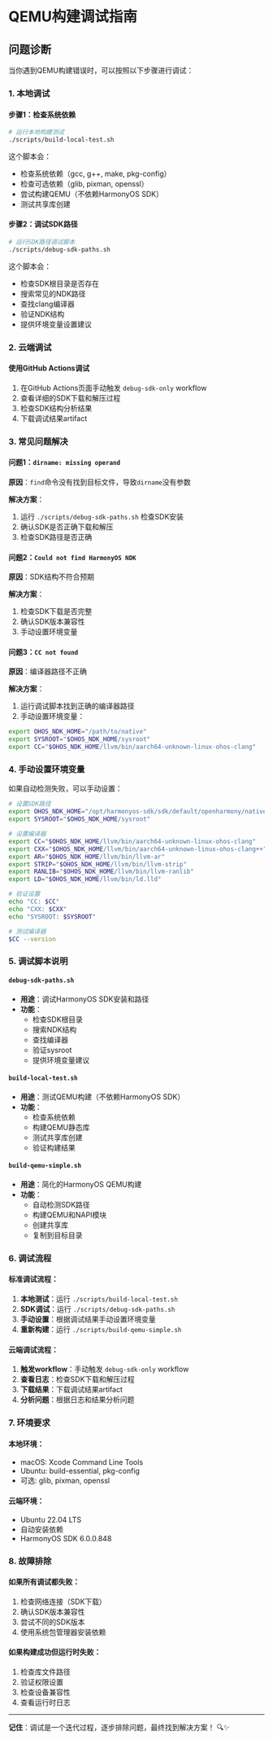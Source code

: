 # QEMU构建调试指南

## 问题诊断

当你遇到QEMU构建错误时，可以按照以下步骤进行调试：

### 1. 本地调试

#### 步骤1：检查系统依赖
```bash
# 运行本地构建测试
./scripts/build-local-test.sh
```

这个脚本会：
- 检查系统依赖（gcc, g++, make, pkg-config）
- 检查可选依赖（glib, pixman, openssl）
- 尝试构建QEMU（不依赖HarmonyOS SDK）
- 测试共享库创建

#### 步骤2：调试SDK路径
```bash
# 运行SDK路径调试脚本
./scripts/debug-sdk-paths.sh
```

这个脚本会：
- 检查SDK根目录是否存在
- 搜索常见的NDK路径
- 查找clang编译器
- 验证NDK结构
- 提供环境变量设置建议

### 2. 云端调试

#### 使用GitHub Actions调试
1. 在GitHub Actions页面手动触发 `debug-sdk-only` workflow
2. 查看详细的SDK下载和解压过程
3. 检查SDK结构分析结果
4. 下载调试结果artifact

### 3. 常见问题解决

#### 问题1：`dirname: missing operand`
**原因**：`find`命令没有找到目标文件，导致`dirname`没有参数

**解决方案**：
1. 运行 `./scripts/debug-sdk-paths.sh` 检查SDK安装
2. 确认SDK是否正确下载和解压
3. 检查SDK路径是否正确

#### 问题2：`Could not find HarmonyOS NDK`
**原因**：SDK结构不符合预期

**解决方案**：
1. 检查SDK下载是否完整
2. 确认SDK版本兼容性
3. 手动设置环境变量

#### 问题3：`CC not found`
**原因**：编译器路径不正确

**解决方案**：
1. 运行调试脚本找到正确的编译器路径
2. 手动设置环境变量：
```bash
export OHOS_NDK_HOME="/path/to/native"
export SYSROOT="$OHOS_NDK_HOME/sysroot"
export CC="$OHOS_NDK_HOME/llvm/bin/aarch64-unknown-linux-ohos-clang"
```

### 4. 手动设置环境变量

如果自动检测失败，可以手动设置：

```bash
# 设置SDK路径
export OHOS_NDK_HOME="/opt/harmonyos-sdk/sdk/default/openharmony/native"
export SYSROOT="$OHOS_NDK_HOME/sysroot"

# 设置编译器
export CC="$OHOS_NDK_HOME/llvm/bin/aarch64-unknown-linux-ohos-clang"
export CXX="$OHOS_NDK_HOME/llvm/bin/aarch64-unknown-linux-ohos-clang++"
export AR="$OHOS_NDK_HOME/llvm/bin/llvm-ar"
export STRIP="$OHOS_NDK_HOME/llvm/bin/llvm-strip"
export RANLIB="$OHOS_NDK_HOME/llvm/bin/llvm-ranlib"
export LD="$OHOS_NDK_HOME/llvm/bin/ld.lld"

# 验证设置
echo "CC: $CC"
echo "CXX: $CXX"
echo "SYSROOT: $SYSROOT"

# 测试编译器
$CC --version
```

### 5. 调试脚本说明

#### `debug-sdk-paths.sh`
- **用途**：调试HarmonyOS SDK安装和路径
- **功能**：
  - 检查SDK根目录
  - 搜索NDK结构
  - 查找编译器
  - 验证sysroot
  - 提供环境变量建议

#### `build-local-test.sh`
- **用途**：测试QEMU构建（不依赖HarmonyOS SDK）
- **功能**：
  - 检查系统依赖
  - 构建QEMU静态库
  - 测试共享库创建
  - 验证构建结果

#### `build-qemu-simple.sh`
- **用途**：简化的HarmonyOS QEMU构建
- **功能**：
  - 自动检测SDK路径
  - 构建QEMU和NAPI模块
  - 创建共享库
  - 复制到目标目录

### 6. 调试流程

#### 标准调试流程：
1. **本地测试**：运行 `./scripts/build-local-test.sh`
2. **SDK调试**：运行 `./scripts/debug-sdk-paths.sh`
3. **手动设置**：根据调试结果手动设置环境变量
4. **重新构建**：运行 `./scripts/build-qemu-simple.sh`

#### 云端调试流程：
1. **触发workflow**：手动触发 `debug-sdk-only` workflow
2. **查看日志**：检查SDK下载和解压过程
3. **下载结果**：下载调试结果artifact
4. **分析问题**：根据日志和结果分析问题

### 7. 环境要求

#### 本地环境：
- macOS: Xcode Command Line Tools
- Ubuntu: build-essential, pkg-config
- 可选: glib, pixman, openssl

#### 云端环境：
- Ubuntu 22.04 LTS
- 自动安装依赖
- HarmonyOS SDK 6.0.0.848

### 8. 故障排除

#### 如果所有调试都失败：
1. 检查网络连接（SDK下载）
2. 确认SDK版本兼容性
3. 尝试不同的SDK版本
4. 使用系统包管理器安装依赖

#### 如果构建成功但运行时失败：
1. 检查库文件路径
2. 验证权限设置
3. 检查设备兼容性
4. 查看运行时日志

---

**记住**：调试是一个迭代过程，逐步排除问题，最终找到解决方案！ 🔍✨
